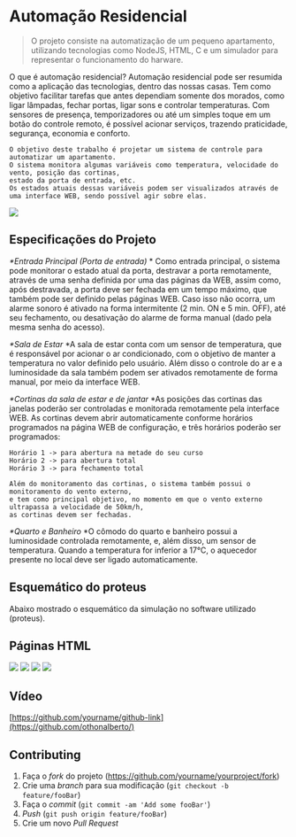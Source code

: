 # Automação Residencial 
> O projeto consiste na automatização de um pequeno apartamento, 
utilizando tecnologias como NodeJS, HTML, C e um simulador para 
representar o funcionamento do harware.


O que é automação residencial?
	Automação residencial pode ser resumida como a aplicação das tecnologias, dentro das nossas casas. 
    Tem como objetivo facilitar tarefas que antes dependiam somente dos morados, como ligar lâmpadas, 
    fechar portas, ligar sons e controlar temperaturas. Com sensores de presença, 
    temporizadores ou até um simples toque em um botão do controle remoto, 
    é possível acionar serviços, trazendo praticidade, segurança, economia e conforto.

	O objetivo deste trabalho é projetar um sistema de controle para automatizar um apartamento. 
    O sistema monitora algumas variáveis como temperatura, velocidade do vento, posição das cortinas, 
    estado da porta de entrada, etc. 
    Os estados atuais dessas variáveis podem ser visualizados através de uma interface WEB, sendo possível agir sobre elas.


![](../header.png)


## Especificações do Projeto 
_*Entrada Principal (Porta de entrada)_
    * Como entrada principal, o sistema pode monitorar o estado atual da porta, destravar a porta remotamente, 
    através de uma senha definida por uma das páginas da WEB, assim como, após destravada, a porta deve ser fechada 
    em um tempo máximo, que também pode ser definido pelas páginas WEB. 
    Caso isso não ocorra, um alarme sonoro é ativado na forma intermitente (2 min. ON e 5 min. OFF), 
    até seu fechamento, ou desativação do alarme de forma manual (dado pela mesma senha do acesso).

_*Sala de Estar_
    *A sala de estar conta com um sensor de temperatura, que é responsável por acionar o ar condicionado, 
    com o objetivo de manter a temperatura no valor definido pelo usuário. Além disso o controle do ar e 
    a luminosidade da sala também podem ser ativados remotamente de forma manual, por meio da interface WEB. 

_*Cortinas da sala de estar e de jantar_
    *As posições das cortinas das janelas poderão ser controladas e monitorada remotamente pela interface WEB. 
    As cortinas devem abrir automaticamente conforme horários programados na página WEB de configuração, e três horários poderão ser programados:

    Horário 1 -> para abertura na metade do seu curso
	Horário 2 -> para abertura total 
	Horário 3 -> para fechamento total

    Além do monitoramento das cortinas, o sistema também possui o monitoramento do vento externo, 
    e tem como principal objetivo, no momento em que o vento externo ultrapassa a velocidade de 50km/h, 
    as cortinas devem ser fechadas.
  
_*Quarto e Banheiro_
    *O cômodo do quarto e banheiro possui a luminosidade controlada remotamente, 
    e, além disso, um sensor de temperatura. Quando a temperatura for inferior a 17°C, 
    o aquecedor presente no local deve ser ligado automaticamente.

## Esquemático do proteus 

Abaixo mostrado o esquemático da simulação no software utilizado (proteus).


## Páginas HTML

![](../pagina_inicial.png)
![](../configuracao.png)
![](../monitorar.png)
![](../acao.png)


## Vídeo


[https://github.com/yourname/github-link](https://github.com/othonalberto/)

## Contributing

1. Faça o _fork_ do projeto (<https://github.com/yourname/yourproject/fork>)
2. Crie uma _branch_ para sua modificação (`git checkout -b feature/fooBar`)
3. Faça o _commit_ (`git commit -am 'Add some fooBar'`)
4. _Push_ (`git push origin feature/fooBar`)
5. Crie um novo _Pull Request_

[npm-image]: https://img.shields.io/npm/v/datadog-metrics.svg?style=flat-square
[npm-url]: https://npmjs.org/package/datadog-metrics
[npm-downloads]: https://img.shields.io/npm/dm/datadog-metrics.svg?style=flat-square
[travis-image]: https://img.shields.io/travis/dbader/node-datadog-metrics/master.svg?style=flat-square
[travis-url]: https://travis-ci.org/dbader/node-datadog-metrics
[wiki]: https://github.com/seunome/seuprojeto/wiki
